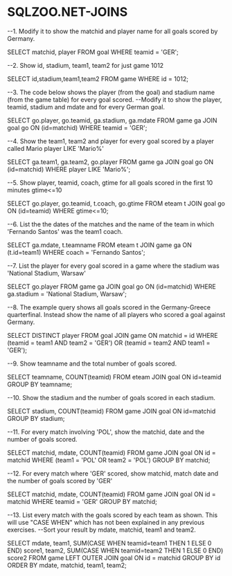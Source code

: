 # SQLZOO.NET-JOINS
--1. Modify it to show the matchid and player name for all goals scored by Germany.

SELECT matchid, player FROM goal 
	WHERE teamid = 'GER';

--2. Show id, stadium, team1, team2 for just game 1012

SELECT id,stadium,team1,team2
	FROM game WHERE id = 1012;

--3. The code below shows the player (from the goal) and stadium name (from the game table) for every goal scored.
--Modify it to show the player, teamid, stadium and mdate and for every German goal.

SELECT go.player, go.teamid, ga.stadium, ga.mdate
	FROM game ga JOIN goal go ON (id=matchid)
		WHERE teamid = 'GER';

--4. Show the team1, team2 and player for every goal scored by a player called Mario player LIKE 'Mario%'

SELECT ga.team1, ga.team2, go.player
	FROM game ga JOIN goal go ON (id=matchid)
		WHERE player LIKE 'Mario%';

--5. Show player, teamid, coach, gtime for all goals scored in the first 10 minutes gtime<=10

SELECT go.player, go.teamid, t.coach, go.gtime
	FROM eteam t JOIN goal go ON (id=teamid)
		WHERE gtime<=10;

--6. List the the dates of the matches and the name of the team in which 'Fernando Santos' was the team1 coach.

SELECT ga.mdate, t.teamname
	FROM eteam t JOIN game ga ON (t.id=team1)
		WHERE coach = 'Fernando Santos';

--7. List the player for every goal scored in a game where the stadium was 'National Stadium, Warsaw'

SELECT go.player
	FROM game ga JOIN goal go ON (id=matchid)
		WHERE ga.stadium = 'National Stadium, Warsaw';

--8. The example query shows all goals scored in the Germany-Greece quarterfinal. Instead show the name of all players who scored a goal against Germany.

SELECT DISTINCT player
	FROM goal JOIN game ON matchid = id 
		WHERE (teamid = team1 AND team2 = 'GER') OR (teamid = team2 AND team1 = 'GER');

--9. Show teamname and the total number of goals scored.

SELECT teamname, COUNT(teamid)
	FROM eteam JOIN goal ON id=teamid
		GROUP BY teamname;

--10. Show the stadium and the number of goals scored in each stadium.

SELECT stadium, COUNT(teamid)
	FROM game JOIN goal ON id=matchid
		GROUP BY stadium;

--11. For every match involving 'POL', show the matchid, date and the number of goals scored.

SELECT matchid, mdate, COUNT(teamid)
	FROM game JOIN goal ON id = matchid 
		WHERE (team1 = 'POL' OR team2 = 'POL')
			GROUP BY matchid;

--12. For every match where 'GER' scored, show matchid, match date and the number of goals scored by 'GER'

SELECT matchid, mdate, COUNT(teamid)
	FROM game JOIN goal ON id = matchid 
		WHERE teamid = 'GER'
			GROUP BY matchid;

--13. List every match with the goals scored by each team as shown. This will use "CASE WHEN" which has not been explained in any previous exercises.
--Sort your result by mdate, matchid, team1 and team2.

SELECT mdate, team1,
	SUM(CASE WHEN teamid=team1 THEN 1 ELSE 0 END) score1,
	team2,
	SUM(CASE WHEN teamid=team2 THEN 1 ELSE 0 END) score2
		FROM game LEFT OUTER JOIN goal ON id = matchid
		  GROUP BY id
			  ORDER BY mdate, matchid, team1, team2;
